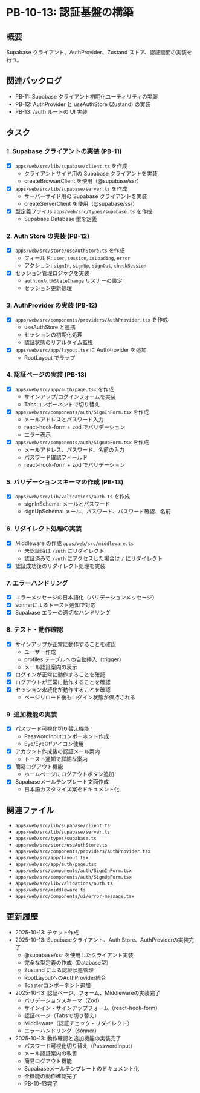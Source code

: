 # PB-10-13: 認証基盤の構築

## 概要
Supabase クライアント、AuthProvider、Zustand ストア、認証画面の実装を行う。

## 関連バックログ
- PB-11: Supabase クライアント初期化ユーティリティの実装
- PB-12: AuthProvider と useAuthStore (Zustand) の実装
- PB-13: /auth ルートの UI 実装

## タスク

### 1. Supabase クライアントの実装 (PB-11)
- [x] `apps/web/src/lib/supabase/client.ts` を作成
  - クライアントサイド用の Supabase クライアントを実装
  - createBrowserClient を使用（@supabase/ssr）
- [x] `apps/web/src/lib/supabase/server.ts` を作成
  - サーバーサイド用の Supabase クライアントを実装
  - createServerClient を使用（@supabase/ssr）
- [x] 型定義ファイル `apps/web/src/types/supabase.ts` を作成
  - Supabase Database 型を定義

### 2. Auth Store の実装 (PB-12)
- [x] `apps/web/src/store/useAuthStore.ts` を作成
  - フィールド: `user`, `session`, `isLoading`, `error`
  - アクション: `signIn`, `signUp`, `signOut`, `checkSession`
- [x] セッション管理ロジックを実装
  - `auth.onAuthStateChange` リスナーの設定
  - セッション更新処理

### 3. AuthProvider の実装 (PB-12)
- [x] `apps/web/src/components/providers/AuthProvider.tsx` を作成
  - useAuthStore と連携
  - セッションの初期化処理
  - 認証状態のリアルタイム監視
- [x] `apps/web/src/app/layout.tsx` に AuthProvider を追加
  - RootLayout でラップ

### 4. 認証ページの実装 (PB-13)
- [x] `apps/web/src/app/auth/page.tsx` を作成
  - サインアップ/ログインフォームを実装
  - Tabsコンポーネントで切り替え
- [x] `apps/web/src/components/auth/SignInForm.tsx` を作成
  - メールアドレスとパスワード入力
  - react-hook-form + zod でバリデーション
  - エラー表示
- [x] `apps/web/src/components/auth/SignUpForm.tsx` を作成
  - メールアドレス、パスワード、名前の入力
  - パスワード確認フィールド
  - react-hook-form + zod でバリデーション

### 5. バリデーションスキーマの作成 (PB-13)
- [x] `apps/web/src/lib/validations/auth.ts` を作成
  - signInSchema: メールとパスワード
  - signUpSchema: メール、パスワード、パスワード確認、名前

### 6. リダイレクト処理の実装
- [x] Middleware の作成 `apps/web/src/middleware.ts`
  - 未認証時は `/auth` にリダイレクト
  - 認証済みで `/auth` にアクセスした場合は `/` にリダイレクト
- [x] 認証成功後のリダイレクト処理を実装

### 7. エラーハンドリング
- [x] エラーメッセージの日本語化（バリデーションメッセージ）
- [x] sonnerによるトースト通知で対応
- [x] Supabase エラーの適切なハンドリング

### 8. テスト・動作確認
- [x] サインアップが正常に動作することを確認
  - ユーザー作成
  - profiles テーブルへの自動挿入（trigger）
  - メール認証案内の表示
- [x] ログインが正常に動作することを確認
- [x] ログアウトが正常に動作することを確認
- [x] セッション永続化が動作することを確認
  - ページリロード後もログイン状態が保持される

### 9. 追加機能の実装
- [x] パスワード可視化切り替え機能
  - PasswordInputコンポーネント作成
  - Eye/EyeOffアイコン使用
- [x] アカウント作成後の認証メール案内
  - トースト通知で詳細な案内
- [x] 簡易ログアウト機能
  - ホームページにログアウトボタン追加
- [x] Supabaseメールテンプレート文面作成
  - 日本語カスタマイズ案をドキュメント化

## 関連ファイル
- `apps/web/src/lib/supabase/client.ts`
- `apps/web/src/lib/supabase/server.ts`
- `apps/web/src/types/supabase.ts`
- `apps/web/src/store/useAuthStore.ts`
- `apps/web/src/components/providers/AuthProvider.tsx`
- `apps/web/src/app/layout.tsx`
- `apps/web/src/app/auth/page.tsx`
- `apps/web/src/components/auth/SignInForm.tsx`
- `apps/web/src/components/auth/SignUpForm.tsx`
- `apps/web/src/lib/validations/auth.ts`
- `apps/web/src/middleware.ts`
- `apps/web/src/components/ui/error-message.tsx`

## 更新履歴
- 2025-10-13: チケット作成
- 2025-10-13: Supabaseクライアント、Auth Store、AuthProviderの実装完了
  - @supabase/ssr を使用したクライアント実装
  - 完全な型定義の作成（Database型）
  - Zustand による認証状態管理
  - RootLayoutへのAuthProvider統合
  - Toasterコンポーネント追加
- 2025-10-13: 認証ページ、フォーム、Middlewareの実装完了
  - バリデーションスキーマ（Zod）
  - サインイン・サインアップフォーム（react-hook-form）
  - 認証ページ（Tabsで切り替え）
  - Middleware（認証チェック・リダイレクト）
  - エラーハンドリング（sonner）
- 2025-10-13: 動作確認と追加機能の実装完了
  - パスワード可視化切り替え（PasswordInput）
  - メール認証案内の改善
  - 簡易ログアウト機能
  - Supabaseメールテンプレートのドキュメント化
  - 全機能の動作確認完了
  - PB-10-13完了

